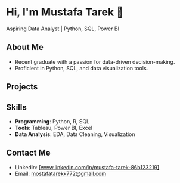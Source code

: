 # Hi, I'm Mustafa Tarek 👋
Aspiring Data Analyst | Python, SQL, Power BI

## About Me
- Recent graduate with a passion for data-driven decision-making.
- Proficient in Python, SQL, and data visualization tools.

## Projects


## Skills
- **Programming**: Python, R, SQL
- **Tools**: Tableau, Power BI, Excel
- **Data Analysis**: EDA, Data Cleaning, Visualization

## Contact Me
- LinkedIn: [www.linkedin.com/in/mustafa-tarek-86b123219]
- Email: mostafatarekk772@gmail.com
